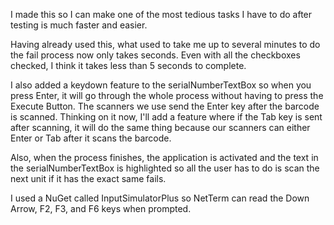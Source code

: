 I made this so I can make one of the most tedious tasks I have to do after testing is much faster and easier.


Having already used this, what used to take me up to several minutes to do the fail process now only takes seconds. Even with all the checkboxes checked, I think it takes less than 5 seconds to complete.

I also added a keydown feature to the serialNumberTextBox so when you press Enter, it will go through the whole process without having to press the Execute Button. The scanners we use send the Enter key after the barcode is scanned. Thinking on it now, I'll add a feature where if the Tab key is sent after scanning, it will do the same thing because our scanners can either Enter or Tab after it scans the barcode.

Also, when the process finishes, the application is activated and the text in the serialNumberTextBox is highlighted so all the user has to do is scan the next unit if it has the exact same fails.

I used a NuGet called InputSimulatorPlus so NetTerm can read the Down Arrow, F2, F3, and F6 keys when prompted.
